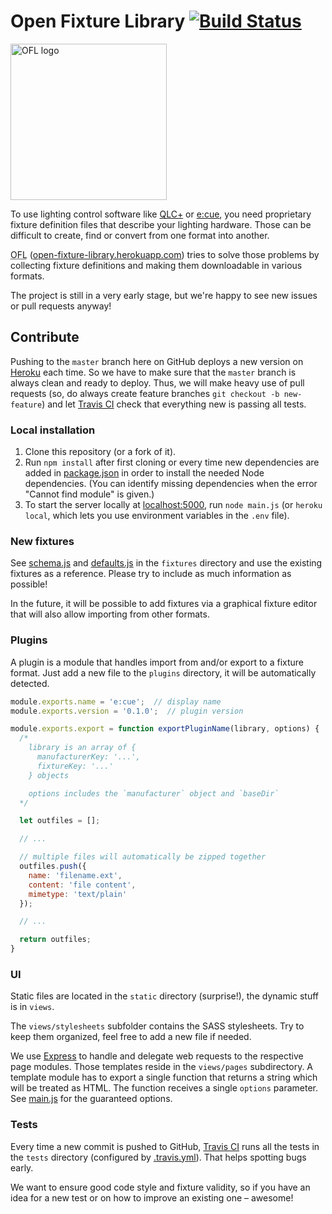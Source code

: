 # Open Fixture Library [![Build Status](https://travis-ci.org/FloEdelmann/open-fixture-library.svg?branch=master)](https://travis-ci.org/FloEdelmann/open-fixture-library)

<img alt="OFL logo" src="https://cdn.rawgit.com/FloEdelmann/open-fixture-library/04aad444/static/ofl-logo.svg" width="250" />

To use lighting control software like [QLC+](http://www.qlcplus.org/) or [e:cue](http://www.ecue.de/), you need proprietary fixture definition files that describe your lighting hardware. Those can be difficult to create, find or convert from one format into another.

<abbr title="Open Fixture Library">OFL</abbr> ([open-fixture-library.herokuapp.com](https://open-fixture-library.herokuapp.com/)) tries to solve those problems by collecting fixture definitions and making them downloadable in various formats.

The project is still in a very early stage, but we're happy to see new issues or pull requests anyway!


## Contribute

Pushing to the `master` branch here on GitHub deploys a new version on [Heroku](http://heroku.com/) each time. So we have to make sure that the `master` branch is always clean and ready to deploy. Thus, we will make heavy use of pull requests (so, do always create feature branches `git checkout -b new-feature`) and let [Travis CI](https://travis-ci.org/FloEdelmann/open-fixture-library) check that everything new is passing all tests.


### Local installation

1. Clone this repository (or a fork of it).
2. Run `npm install` after first cloning or every time new dependencies are added in [package.json](package.json) in order to install the needed Node dependencies. (You can identify missing dependencies when the error "Cannot find module" is given.)
3. To start the server locally at [localhost:5000](http://localhost:5000/), run `node main.js` (or `heroku local`, which lets you use environment variables in the `.env` file).


### New fixtures

See [schema.js](fixtures/schema.js) and [defaults.js](fixtures/defaults.js) in the `fixtures` directory and use the existing fixtures as a reference. Please try to include as much information as possible!

In the future, it will be possible to add fixtures via a graphical fixture editor that will also allow importing from other formats.


### Plugins

A plugin is a module that handles import from and/or export to a fixture format. Just add a new file to the `plugins` directory, it will be automatically detected.

```js
module.exports.name = 'e:cue';  // display name
module.exports.version = '0.1.0';  // plugin version

module.exports.export = function exportPluginName(library, options) {
  /*
    library is an array of {
      manufacturerKey: '...',
      fixtureKey: '...'
    } objects

    options includes the `manufacturer` object and `baseDir`
  */

  let outfiles = [];

  // ...

  // multiple files will automatically be zipped together
  outfiles.push({
    name: 'filename.ext',
    content: 'file content',
    mimetype: 'text/plain'
  });

  // ...

  return outfiles;
}
```


### UI

Static files are located in the `static` directory (surprise!), the dynamic stuff is in `views`.

The `views/stylesheets` subfolder contains the SASS stylesheets. Try to keep them organized, feel free to add a new file if needed.

We use [Express](http://expressjs.com/) to handle and delegate web requests to the respective page modules. Those templates reside in the `views/pages` subdirectory. A template module has to export a single function that returns a string which will be treated as HTML. The function receives a single `options` parameter. See [main.js](main.js#L32) for the guaranteed options.


### Tests

Every time a new commit is pushed to GitHub, [Travis CI](https://travis-ci.org/FloEdelmann/open-fixture-library) runs all the tests in the `tests` directory (configured by [.travis.yml](.travis.yml)). That helps spotting bugs early.

We want to ensure good code style and fixture validity, so if you have an idea for a new test or on how to improve an existing one – awesome!
